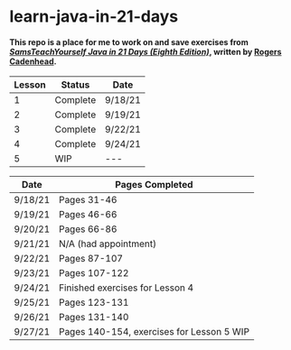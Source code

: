 # learn-java-in-21-days

#### This repo is a place for me to work on and save exercises from [_SamsTeachYourself Java in 21 Days (Eighth Edition)_](https://www.amazon.com/exec/obidos/ISBN=0672337959/), written by [Rogers Cadenhead](https://workbench.cadenhead.org/bio).

| Lesson | Status | Date |
| --- | --- | --- |
| 1 | Complete | 9/18/21 |
| 2 | Complete | 9/19/21 |
| 3 | Complete | 9/22/21 |
| 4 | Complete | 9/24/21 |
| 5 | WIP | --- |

| Date | Pages Completed |
| --- | --- |
| 9/18/21 | Pages 31-46 |
| 9/19/21 | Pages 46-66 |
| 9/20/21 | Pages 66-86 |
| 9/21/21 | N/A (had appointment) |
| 9/22/21 | Pages 87-107 |
| 9/23/21 | Pages 107-122 | 
| 9/24/21 | Finished exercises for Lesson 4 |
| 9/25/21 | Pages 123-131 |
| 9/26/21 | Pages 131-140 |
| 9/27/21 | Pages 140-154, exercises for Lesson 5 WIP |